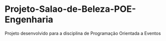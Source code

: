 # Projeto-Salao-de-Beleza-POE-Engenharia
Projeto desenvolvido para a disciplina de Programação Orientada a Eventos
